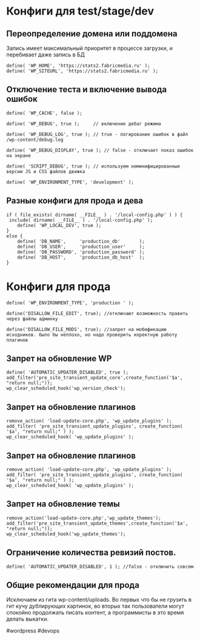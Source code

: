 
# Конфиги для test/stage/dev
## Переопредeление домена или поддомена
Запись имеет максимальный приоритет в процессе загрузки, и перебивает даже запись в БД
```
define( 'WP_HOME', 'https://stats2.fabricmedia.ru' );
define( 'WP_SITEURL', 'https://stats2.fabricmedia.ru' );
```

## Отключение теста и включение вывода ошибок
```
define( 'WP_CACHE', false );

define( 'WP_DEBUG', true );     // включение дебаг режима

define( 'WP_DEBUG_LOG', true ); // true - логирование ошибок в файл /wp-content/debug.log

define( 'WP_DEBUG_DISPLAY', true ); // false - отключает показ ошибок на экране

define( 'SCRIPT_DEBUG', true ); // используем неминифицированные версии JS и CSS файлов движка

define( 'WP_ENVIRONMENT_TYPE', 'development' );
```

## Разные конфиги для прода и дева
```
if ( file_exists( dirname( __FILE__ ) . '/local-config.php' ) ) {
 include( dirname( __FILE__ ) . '/local-config.php' );
 	define( 'WP_LOCAL_DEV', true ); 
}
else {
	define( 'DB_NAME',     'production_db'       );
 	define( 'DB_USER',     'production_user'     );
 	define( 'DB_PASSWORD', 'production_password' );
 	define( 'DB_HOST',     'production_db_host'  );
}
```

# Конфиги для прода
```
define( 'WP_ENVIRONMENT_TYPE', 'production ' ); 

define('DISALLOW_FILE_EDIT', true); //отключают возможность править через файлы админку

define('DISALLOW_FILE_MODS', true); //запрет на мобификацию исходников. было бы неплохо, но надо проверить коректную работу плагинов
```

## Запрет на обновление WP
```
define( 'AUTOMATIC_UPDATER_DISABLED', true );
add_filter('pre_site_transient_update_core',create_function('$a', "return null;"));
wp_clear_scheduled_hook('wp_version_check');
```

## Запрет на обновление плагинов
```
remove_action( 'load-update-core.php', 'wp_update_plugins' );
add_filter( 'pre_site_transient_update_plugins', create_function( '$a', "return null;" ) );
wp_clear_scheduled_hook( 'wp_update_plugins' );
```

## Запрет на обновление плагинов
```
remove_action( 'load-update-core.php', 'wp_update_plugins' );
add_filter( 'pre_site_transient_update_plugins', create_function( '$a', "return null;" ) );
wp_clear_scheduled_hook( 'wp_update_plugins' );
```

## Запрет на обновление темы
```
remove_action('load-update-core.php','wp_update_themes');
add_filter('pre_site_transient_update_themes',create_function('$a', "return null;"));
wp_clear_scheduled_hook('wp_update_themes');
```

## Ограничение количества ревизий постов.
```
define( 'AUTOMATIC_UPDATER_DISABLED', 1 ); //false - отключить совсем
```

## Общие рекомендации для прода
Исключаем из гита wp-content/uploads. Во первых что бы не грузить в гит кучу дублирующих картинок, во вторых так пользователи могут спокойно продолжать писать контент, а программисты в это время делать выкатки.

#wordpress #devops 
